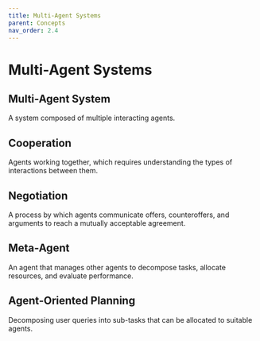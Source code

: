 ```yaml
---
title: Multi-Agent Systems
parent: Concepts
nav_order: 2.4
---
```


# Multi-Agent Systems

## Multi-Agent System
A system composed of multiple interacting agents.

## Cooperation
Agents working together, which requires understanding the types of interactions between them.

## Negotiation
A process by which agents communicate offers, counteroffers, and arguments to reach a mutually acceptable agreement.

## Meta-Agent
An agent that manages other agents to decompose tasks, allocate resources, and evaluate performance.

## Agent-Oriented Planning
Decomposing user queries into sub-tasks that can be allocated to suitable agents.